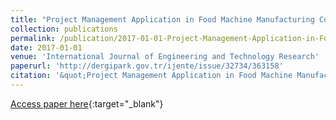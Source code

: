 ```yaml
---
title: "Project Management Application in Food Machine Manufacturing Company"
collection: publications
permalink: /publication/2017-01-01-Project-Management-Application-in-Food-Machine-Manufacturing
date: 2017-01-01
venue: 'International Journal of Engineering and Technology Research'
paperurl: 'http://dergipark.gov.tr/ijente/issue/32734/363158'
citation: '&quot;Project Management Application in Food Machine Manufacturing Company.&quot; International Journal of Engineering and Technology Research, 2017.'
---
```

[Access paper here](http://dergipark.gov.tr/ijente/issue/32734/363158){:target="_blank"}

